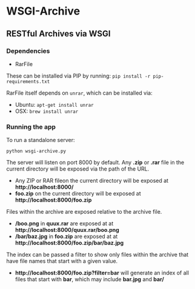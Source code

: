 # WSGI-Archive
## RESTful Archives via WSGI

### Dependencies

* RarFile

These can be installed via PIP by running:
`pip install -r pip-requirements.txt`

RarFile itself depends on `unrar`, which can be installed via:

* Ubuntu: `apt-get install unrar`
* OSX:  `brew install unrar`

### Running the app

To run a standalone server:

`python wsgi-archive.py`

The server will listen on port 8000 by default.
Any __.zip__ or __.rar__ file in the current directory
will be exposed via the path of the URL.

* Any ZIP or RAR fileon the current directory will be exposed
at __http://localhost:8000/__
* __foo.zip__ on the current directory will be exposed
at __http://localhost:8000/foo.zip__

Files within the archive are exposed relative to the 
archive file.

* __/boo.png__ in __quux.rar__ are exposed at
at __http://localhost:8000/quux.rar/boo.png__
* __/bar/baz.jpg__ in __foo.zip__ are exposed at
at __http://localhost:8000/foo.zip/bar/baz.jpg__

The index can be passed a filter to show only files
within the archive that have file names that start
with a given value. 

* __http://localhost:8000/foo.zip?filter=bar__
will generate an index of all files that start with
__bar__, which may include __bar.jpg__ and __bar/__
